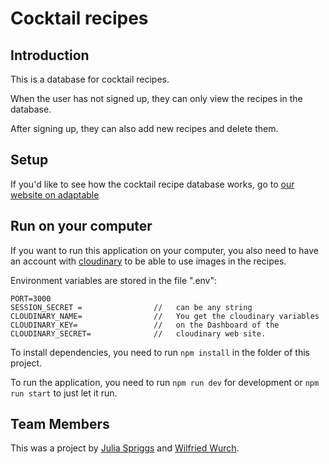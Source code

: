 # Cocktail recipes

## Introduction 

This is a database for cocktail recipes.

When the user has not signed up, they can only view the recipes in the database.

After signing up, they can also add new recipes and delete them.

## Setup

If you'd like to see how the cocktail recipe database works, go to [our website on adaptable](https://cocktail-recipes.adaptable.app)

## Run on your computer

If you want to run this application on your computer, you also need to have an account with [cloudinary](https://cloudinary.com/) to be able to use images in the recipes.

Environment variables are stored in the file ".env":

```
PORT=3000
SESSION_SECRET =                //   can be any string
CLOUDINARY_NAME=                //   You get the cloudinary variables
CLOUDINARY_KEY=                 //   on the Dashboard of the
CLOUDINARY_SECRET=              //   cloudinary web site.
```

To install dependencies, you need to run `npm install` in the folder of this project.

To run the application, you need to run `npm run dev` for development or `npm run start` to just let it run.

## Team Members

This was a project by [Julia Spriggs](https://github.com/julia-spriggs) and [Wilfried Wurch](https://github.com/wilfried68/).
